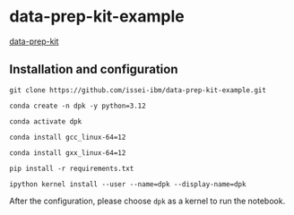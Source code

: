 # data-prep-kit-example

[data-prep-kit](https://github.com/data-prep-kit/data-prep-kit)

## Installation and configuration
```console
git clone https://github.com/issei-ibm/data-prep-kit-example.git
```

```console
conda create -n dpk -y python=3.12
```

```console
conda activate dpk
```

```console
conda install gcc_linux-64=12 
```

```console
conda install gxx_linux-64=12 
```

```console
pip install -r requirements.txt
```

```console
ipython kernel install --user --name=dpk --display-name=dpk
```

After the configuration, please choose `dpk` as a kernel to run the notebook.

